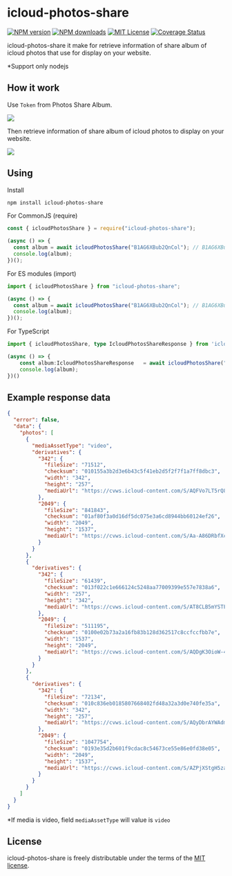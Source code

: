 # icloud-photos-share

[![NPM version][npm-version-image]][npm-url]
[![NPM downloads][npm-downloads-image]][npm-downloads-url]
[![MIT License][license-image]][license-url]
[![Coverage Status][coveralls-image]][coveralls-url]

icloud-photos-share it make for retrieve information of share album of icloud photos that use for display on your website.

\*Support only nodejs

## How it work

Use `Token` from Photos Share Album.

![](docs/images/how-it-work1.jpeg)

Then retrieve information of share album of icloud photos to display on your website.

![](docs/images/how-it-work2.jpeg)

## Using

Install

```bash
npm install icloud-photos-share
```

For CommonJS (require)

```javascript
const { icloudPhotosShare } = require("icloud-photos-share");

(async () => {
  const album = await icloudPhotosShare("B1AG6XBub2QnCol"); // B1AG6XBub2QnCol is Token from Photos Share Album you wont to get information
  console.log(album);
})();
```

For ES modules (import)

```javascript
import { icloudPhotosShare } from "icloud-photos-share";

(async () => {
  const album = await icloudPhotosShare("B1AG6XBub2QnCol"); // B1AG6XBub2QnCol is Token from Photos Share Album you wont to get information
  console.log(album);
})();
```

For TypeScript

```TypeScript
import { icloudPhotosShare, type IcloudPhotosShareResponse } from 'icloud-photos-share';

(async () => {
    const album:IcloudPhotosShareResponse   = await icloudPhotosShare("B1AG6XBub2QnCol"); // B1AG6XBub2QnCol is Token from Photos Share Album you wont to get information
    console.log(album);
})()
```

## Example response data

```json
{
  "error": false,
  "data": {
    "photos": [
      {
        "mediaAssetType": "video",
        "derivatives": {
          "342": {
            "fileSize": "71512",
            "checksum": "010155a3b2d3e6b43c5f41eb2d5f2f7f1a7ff8dbc3",
            "width": "342",
            "height": "257",
            "mediaUrl": "https://cvws.icloud-content.com/S/AQFVo7LT5rQ8X0HrLV8vfxp_-NvD/IMG_5998.JPG?o=AvhKt81kgjTyZLnsyQ-y_KbFmZXh2okUE5k70qGdBh7J&v=1&z=https%3A%2F%2Fp72-content.icloud.com%3A443&x=1&a=CAognilHykAdaxQk0p6ydZh7KLm1weQT0XK0UTu1DyOzWFgSaRDLvLTM6TEYy9PH0ekxIgEAUgR_-NvDaidFKs1OkdNIMh0ul9DADwX7nRwIit2DMcbdeGhByIWcELQlv5TdDCpyJ9ezRWGFvJcb3PUZfmxbNq-Ef1tofYO8aKEGMX-Gsa65VgsBCOSjuQ&e=1711983946&r=710d163b-d664-486a-b914-e038783b68ac-6&s=SyW9QMZ_CnD-_OLZ40y7Aga4wOg"
          },
          "2049": {
            "fileSize": "841843",
            "checksum": "01af80f3a0d16df5dc075e3a6cd8944bb60124ef26",
            "width": "2049",
            "height": "1537",
            "mediaUrl": "https://cvws.icloud-content.com/S/Aa-A86DRbfXcB146bNiUS7YBJO8m/IMG_5998.JPG?o=AoS_P39ZwptYSDz3zwubYCSfA-m-6fURFmgxMH7rLmh9&v=1&z=https%3A%2F%2Fp72-content.icloud.com%3A443&x=1&a=CAog2jnZyJZy8gbqZGwwQgATZfelNwzztmD8bg2pth9xrwYSaRDKvLTM6TEYytPH0ekxIgEAUgQBJO8maiejjtHiXZI7yyoHTUPuQENWV1BsbQWZC62eYOPKz3TX8XdUeAUJb5JyJ8qrc4jWawS7L4YVA8BOfx6QypYkttlfxtG2CQGuoHFw0OMbJT1afA&e=1711983946&r=710d163b-d664-486a-b914-e038783b68ac-1&s=kXgC0kP3uxxv5P5VfAFWvJvSyr4"
          }
        }
      },
      {
        "derivatives": {
          "342": {
            "fileSize": "61439",
            "checksum": "013f022c1e666124c5248aa77009399e557e7838a6",
            "width": "257",
            "height": "342",
            "mediaUrl": "https://cvws.icloud-content.com/S/AT8CLB5mYSTFJIqncAk5nlV-eDim/IMG_6065.JPG?o=AjvGWaCNHUMrsuAzuwwxcXmRqNEgrBRK3n9Dwxo8e3wX&v=1&z=https%3A%2F%2Fp72-content.icloud.com%3A443&x=1&a=CAogEDZvIT1H4D76f7tvs48S2vgdhLcyZmIFoJ-4vZR1fw8SaRDLvLTM6TEYy9PH0ekxIgEAUgR-eDimaicUyuJ1KZ0StLM7t9xTVrS7X5pFNKdSsTzd82EFBpS8sh9cts26dDVyJz_WwxpppSsczIYFN4_PkzolB9juL1nQqwLnx_lbUvkdnWP2lvx-WA&e=1711983946&r=710d163b-d664-486a-b914-e038783b68ac-4&s=VqbCwZEsUNfbajWu_6Uc5veMd8Y"
          },
          "2049": {
            "fileSize": "511195",
            "checksum": "0100e02b73a2a16fb83b128d362517c8ccfccfbb7e",
            "width": "1537",
            "height": "2049",
            "mediaUrl": "https://cvws.icloud-content.com/S/AQDgK3OioW-4OxKNNiUXyMz8z7t-/IMG_6065.JPG?o=AvvXM-4cDPiy80xA2wT8CWWjLPBG_ltPtvPjCdma6hZ7&v=1&z=https%3A%2F%2Fp72-content.icloud.com%3A443&x=1&a=CAoguw--6XZ7AsncLkoXT26Z2RY4XMUaJ-JoEMymUZED3OoSaRDLvLTM6TEYy9PH0ekxIgEAUgT8z7t-aif3GomNMs0W0hyJBeWh3RR2_vVY9T2rMi-biMyGFiodc84gfE45FPJyJ7STchsAyKdH3NyJnk1FnBZIK11UWqmLAMRKPcSAAo1GrI3KP3y2Lg&e=1711983946&r=710d163b-d664-486a-b914-e038783b68ac-2&s=ZxhoEzl2b-XxsSVPhg4E9iV54cw"
          }
        }
      },
      {
        "derivatives": {
          "342": {
            "fileSize": "72134",
            "checksum": "010c836eb0185807668402fd48a32a3d0e740fe35a",
            "width": "342",
            "height": "257",
            "mediaUrl": "https://cvws.icloud-content.com/S/AQyDbrAYWAdmhAL9SKMqPQ50D-Na/IMG_6067.JPG?o=AtY8cLBEK_yoqlKLTY_uC5LN38kFWhg-Mfl8rTJqesiF&v=1&z=https%3A%2F%2Fp72-content.icloud.com%3A443&x=1&a=CAogGsDUyWteoqWpSdHzV_PhIQTbxC0QSG8pEs-DycKR-woSaRDLvLTM6TEYy9PH0ekxIgEAUgR0D-Naaic_wex6Sybx-fofUX34lcQxLSAofWc3UODuudrO-YtZBKX_WEKAPlxyJyrpwqAl8-tsaR2Dvyw-7jGgoOHTL9_swklCpKAoWH23AtSuTPTs9g&e=1711983946&r=710d163b-d664-486a-b914-e038783b68ac-3&s=xEgoqvSX64aT4jsha4VtKQVYg3w"
          },
          "2049": {
            "fileSize": "1047754",
            "checksum": "0193e35d2b601f9cdac8c54673ce55e86e0fd38e05",
            "width": "2049",
            "height": "1537",
            "mediaUrl": "https://cvws.icloud-content.com/S/AZPjXStgH5zayMVGc85V6G4P044F/IMG_6067.JPG?o=At9tR40AWpgyBBZ3QCl8jZf1go4mlr4ONT5Kakb6mTcn&v=1&z=https%3A%2F%2Fp72-content.icloud.com%3A443&x=1&a=CAogLTG3D0bauZTjfhAiJLgRGqKQk2QdHkjRa6HwSCRRrlgSaRDLvLTM6TEYy9PH0ekxIgEAUgQP044Faicq6xD4laEHW3PDjtVlK3lOWv_sJGDwTk8cVXoblJwqBwdk8xuI1WVyJ0a6zmB5TIQJldToWppN4kHLtVEHk_IRmYPJmO6drE2Xm4OFBXvs2Q&e=1711983946&r=710d163b-d664-486a-b914-e038783b68ac-5&s=CpJsvJI4V1kQ9vi7yRAfX6JL04k"
          }
        }
      }
    ]
  }
}
```

\*If media is video, field `mediaAssetType` will value is `video`

## License

icloud-photos-share is freely distributable under the terms of the [MIT license][license-url].

[npm-url]: https://www.npmjs.com/package/icloud-photos-share
[npm-version-image]: https://img.shields.io/npm/v/icloud-photos-share.svg?style=flat
[npm-downloads-image]: https://img.shields.io/npm/dm/icloud-photos-share.svg?style=flat
[npm-downloads-url]: https://npmcharts.com/compare/icloud-photos-share?minimal=true
[license-image]: https://img.shields.io/badge/license-MIT-blue.svg?style=flat
[license-url]: LICENSE
[coveralls-image]: https://coveralls.io/repos/mrthiti/icloud-photos-share/badge.svg
[coveralls-url]: https://coveralls.io/r/mrthiti/icloud-photos-share
